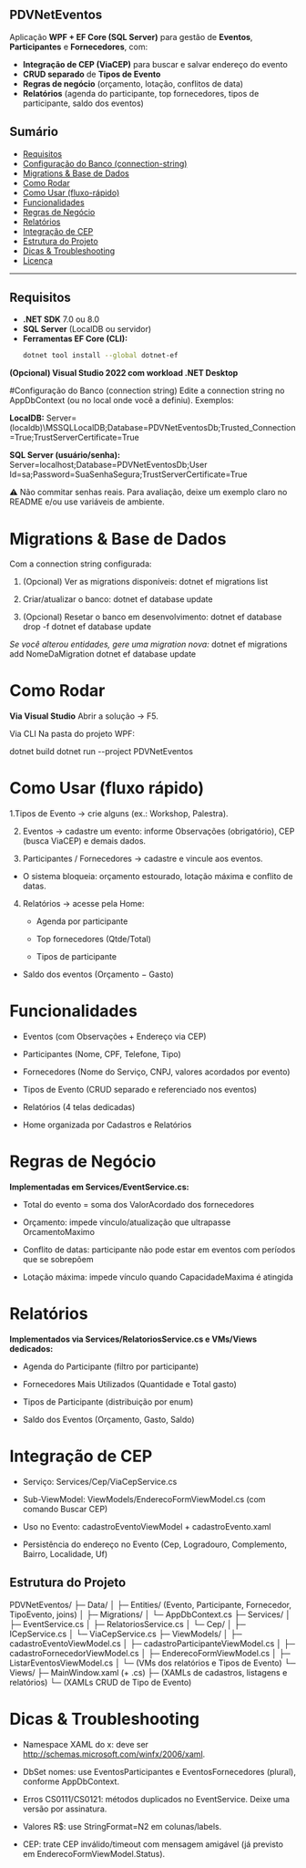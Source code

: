 ## PDVNetEventos

Aplicação **WPF + EF Core (SQL Server)** para gestão de **Eventos**, **Participantes** e **Fornecedores**, com:
- **Integração de CEP (ViaCEP)** para buscar e salvar endereço do evento
- **CRUD separado** de **Tipos de Evento**
- **Regras de negócio** (orçamento, lotação, conflitos de data)
- **Relatórios** (agenda do participante, top fornecedores, tipos de participante, saldo dos eventos)

## Sumário
- [Requisitos](#requisitos)
- [Configuração do Banco (connection-string)](#configuração-do-banco-connection-string)
- [Migrations & Base de Dados](#migrations--base-de-dados)
- [Como Rodar](#como-rodar)
- [Como Usar (fluxo-rápido)](#como-usar-fluxo-rápido)
- [Funcionalidades](#funcionalidades)
- [Regras de Negócio](#regras-de-negócio)
- [Relatórios](#relatórios)
- [Integração de CEP](#integração-de-cep)
- [Estrutura do Projeto](#estrutura-do-projeto)
- [Dicas & Troubleshooting](#dicas--troubleshooting)
- [Licença](#licença)

---

## Requisitos
- **.NET SDK** 7.0 ou 8.0  
- **SQL Server** (LocalDB ou servidor)  
- **Ferramentas EF Core (CLI):**
  ```bash
  dotnet tool install --global dotnet-ef
  
**(Opcional) Visual Studio 2022 com workload .NET Desktop**

#Configuração do Banco (connection string)
Edite a connection string no AppDbContext (ou no local onde você a definiu). Exemplos:

**LocalDB:**
Server=(localdb)\MSSQLLocalDB;Database=PDVNetEventosDb;Trusted_Connection=True;TrustServerCertificate=True

**SQL Server (usuário/senha):**
Server=localhost;Database=PDVNetEventosDb;User Id=sa;Password=SuaSenhaSegura;TrustServerCertificate=True

⚠️ Não commitar senhas reais. Para avaliação, deixe um exemplo claro no README e/ou use variáveis de ambiente.


# Migrations & Base de Dados

Com a connection string configurada:

1. (Opcional) Ver as migrations disponíveis:
dotnet ef migrations list


2. Criar/atualizar o banco:
dotnet ef database update


3. (Opcional) Resetar o banco em desenvolvimento:
dotnet ef database drop -f
dotnet ef database update


*Se você alterou entidades, gere uma migration nova:*
dotnet ef migrations add NomeDaMigration
dotnet ef database update

# Como Rodar
**Via Visual Studio**
Abrir a solução → F5.

Via CLI
Na pasta do projeto WPF:

dotnet build
dotnet run --project PDVNetEventos

# Como Usar (fluxo rápido)

1.Tipos de Evento → crie alguns (ex.: Workshop, Palestra).

2. Eventos → cadastre um evento: informe Observações (obrigatório), CEP (busca ViaCEP) e demais dados.

3. Participantes / Fornecedores → cadastre e vincule aos eventos.

  - O sistema bloqueia: orçamento estourado, lotação máxima e conflito de datas.

4. Relatórios → acesse pela Home:

   - Agenda por participante

   - Top fornecedores (Qtde/Total)

   - Tipos de participante

  - Saldo dos eventos (Orçamento − Gasto)

# Funcionalidades

  - Eventos (com Observações + Endereço via CEP)

  - Participantes (Nome, CPF, Telefone, Tipo)

  - Fornecedores (Nome do Serviço, CNPJ, valores acordados por evento)

  - Tipos de Evento (CRUD separado e referenciado nos eventos)

  - Relatórios (4 telas dedicadas)

  - Home organizada por Cadastros e Relatórios

# Regras de Negócio

  **Implementadas em Services/EventService.cs:**

  - Total do evento = soma dos ValorAcordado dos fornecedores

  - Orçamento: impede vínculo/atualização que ultrapasse OrcamentoMaximo

  - Conflito de datas: participante não pode estar em eventos com períodos que se sobrepõem

  - Lotação máxima: impede vínculo quando CapacidadeMaxima é atingida

# Relatórios

 **Implementados via Services/RelatoriosService.cs e VMs/Views dedicados:**

  - Agenda do Participante (filtro por participante)

  - Fornecedores Mais Utilizados (Quantidade e Total gasto)

  - Tipos de Participante (distribuição por enum)

  - Saldo dos Eventos (Orçamento, Gasto, Saldo)

# Integração de CEP

  - Serviço: Services/Cep/ViaCepService.cs

  - Sub-ViewModel: ViewModels/EnderecoFormViewModel.cs (com comando Buscar CEP)

  - Uso no Evento: cadastroEventoViewModel + cadastroEvento.xaml

  - Persistência do endereço no Evento (Cep, Logradouro, Complemento, Bairro, Localidade, Uf)

## Estrutura do Projeto

PDVNetEventos/
├─ Data/
│ ├─ Entities/ (Evento, Participante, Fornecedor, TipoEvento, joins)
│ ├─ Migrations/
│ └─ AppDbContext.cs
├─ Services/
│ ├─ EventService.cs
│ ├─ RelatoriosService.cs
│ └─ Cep/
│ ├─ ICepService.cs
│ └─ ViaCepService.cs
├─ ViewModels/
│ ├─ cadastroEventoViewModel.cs
│ ├─ cadastroParticipanteViewModel.cs
│ ├─ cadastroFornecedorViewModel.cs
│ ├─ EnderecoFormViewModel.cs
│ ├─ ListarEventosViewModel.cs
│ └─ (VMs dos relatórios e Tipos de Evento)
└─ Views/
├─ MainWindow.xaml (+ .cs)
├─ (XAMLs de cadastros, listagens e relatórios)
└─ (XAMLs CRUD de Tipo de Evento)

# Dicas & Troubleshooting

  - Namespace XAML do x: deve ser http://schemas.microsoft.com/winfx/2006/xaml.

  - DbSet nomes: use EventosParticipantes e EventosFornecedores (plural), conforme AppDbContext.

  - Erros CS0111/CS0121: métodos duplicados no EventService. Deixe uma versão por assinatura.

  - Valores R$: use StringFormat=N2 em colunas/labels.

  - CEP: trate CEP inválido/timeout com mensagem amigável (já previsto em EnderecoFormViewModel.Status).





